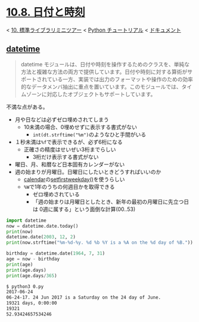 # [10.8. 日付と時刻](https://docs.python.jp/3/tutorial/stdlib.html#dates-and-times)

< [10. 標準ライブラリミニツアー](https://docs.python.jp/3/tutorial/classes.html#generator-expressions) < [Python チュートリアル](https://docs.python.jp/3/tutorial/index.html) < [ドキュメント](https://docs.python.jp/3/index.html)

## [datetime](https://docs.python.jp/3/library/datetime.html#module-datetime)

> datetime モジュールは、日付や時刻を操作するためのクラスを、単純な方法と複雑な方法の両方で提供しています。日付や時刻に対する算術がサポートされている一方、実装では出力のフォーマットや操作のための効率的なデータメンバ抽出に重点を置いています。このモジュールでは、タイムゾーンに対応したオブジェクトもサポートしています。

不満な点がある。

* 月や日などは必ずゼロ埋めされてしまう
    * 10未満の場合、0埋めせずに表示する書式がない
        * `int(dt.strftime("%m")`のようなひと手間がいる
* １秒未満は`%f`で表示できるが、必ず6桁になる
    * 正確さの精度はせいぜい3桁までらしい
        * 3桁だけ表示する書式がない
* 曜日、月、和暦など日本固有カレンダーがない
* 週の始まりが月曜日。日曜日にしたいときどうすればいいのか
    * [calendar](https://docs.python.jp/3/library/calendar.html)の[setfirstweekday()](https://docs.python.jp/3/library/calendar.html#calendar.setfirstweekday)を使うらしい
    * `%W`で1年のうちの何週目かを取得できる
        * ゼロ埋めされている
        * 「週の始まりは月曜日としたとき、新年の最初の月曜日に先立つ日は 0週に属する」という面倒な計算(00..53)

```python
import datetime
now = datetime.date.today()
print(now)
datetime.date(2003, 12, 2)
print(now.strftime("%m-%d-%y. %d %b %Y is a %A on the %d day of %B."))

birthday = datetime.date(1964, 7, 31)
age = now - birthday
print(age)
print(age.days)
print(age.days/365)
```
```sh
$ python3 0.py 
2017-06-24
06-24-17. 24 Jun 2017 is a Saturday on the 24 day of June.
19321 days, 0:00:00
19321
52.93424657534246
```

